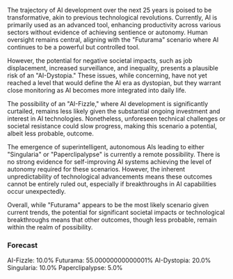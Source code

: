 The trajectory of AI development over the next 25 years is poised to be transformative, akin to previous technological revolutions. Currently, AI is primarily used as an advanced tool, enhancing productivity across various sectors without evidence of achieving sentience or autonomy. Human oversight remains central, aligning with the "Futurama" scenario where AI continues to be a powerful but controlled tool.

However, the potential for negative societal impacts, such as job displacement, increased surveillance, and inequality, presents a plausible risk of an "AI-Dystopia." These issues, while concerning, have not yet reached a level that would define the AI era as dystopian, but they warrant close monitoring as AI becomes more integrated into daily life.

The possibility of an "AI-Fizzle," where AI development is significantly curtailed, remains less likely given the substantial ongoing investment and interest in AI technologies. Nonetheless, unforeseen technical challenges or societal resistance could slow progress, making this scenario a potential, albeit less probable, outcome.

The emergence of superintelligent, autonomous AIs leading to either "Singularia" or "Paperclipalypse" is currently a remote possibility. There is no strong evidence for self-improving AI systems achieving the level of autonomy required for these scenarios. However, the inherent unpredictability of technological advancements means these outcomes cannot be entirely ruled out, especially if breakthroughs in AI capabilities occur unexpectedly.

Overall, while "Futurama" appears to be the most likely scenario given current trends, the potential for significant societal impacts or technological breakthroughs means that other outcomes, though less probable, remain within the realm of possibility.

### Forecast

AI-Fizzle: 10.0%
Futurama: 55.00000000000001%
AI-Dystopia: 20.0%
Singularia: 10.0%
Paperclipalypse: 5.0%